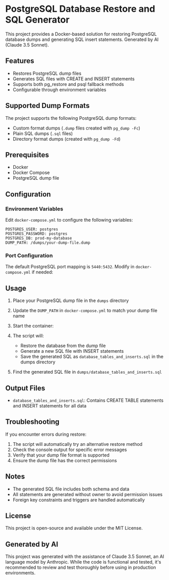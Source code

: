 # PostgreSQL Database Restore and SQL Generator

This project provides a Docker-based solution for restoring PostgreSQL database dumps and generating SQL insert statements. Generated by AI (Claude 3.5 Sonnet).

## Features

- Restores PostgreSQL dump files
- Generates SQL files with CREATE and INSERT statements
- Supports both pg_restore and psql fallback methods
- Configurable through environment variables

## Supported Dump Formats

The project supports the following PostgreSQL dump formats:
- Custom format dumps (`.dump` files created with `pg_dump -Fc`)
- Plain SQL dumps (`.sql` files)
- Directory format dumps (created with `pg_dump -Fd`)

## Prerequisites

- Docker
- Docker Compose
- PostgreSQL dump file

## Configuration

### Environment Variables

Edit `docker-compose.yml` to configure the following variables:

```
POSTGRES_USER: postgres
POSTGRES_PASSWORD: postgres
POSTGRES_DB: prod-my-database
DUMP_PATH: /dumps/your-dump-file.dump
```


### Port Configuration

The default PostgreSQL port mapping is `5440:5432`. Modify in `docker-compose.yml` if needed:


## Usage

1. Place your PostgreSQL dump file in the `dumps` directory

2. Update the `DUMP_PATH` in `docker-compose.yml` to match your dump file name

3. Start the container:


4. The script will:
   - Restore the database from the dump file
   - Generate a new SQL file with INSERT statements
   - Save the generated SQL as `database_tables_and_inserts.sql` in the dumps directory

5. Find the generated SQL file in `dumps/database_tables_and_inserts.sql`

## Output Files

- `database_tables_and_inserts.sql`: Contains CREATE TABLE statements and INSERT statements for all data

## Troubleshooting

If you encounter errors during restore:
1. The script will automatically try an alternative restore method
2. Check the console output for specific error messages
3. Verify that your dump file format is supported
4. Ensure the dump file has the correct permissions

## Notes

- The generated SQL file includes both schema and data
- All statements are generated without owner to avoid permission issues
- Foreign key constraints and triggers are handled automatically

## License

This project is open-source and available under the MIT License.

## Generated by AI

This project was generated with the assistance of Claude 3.5 Sonnet, an AI language model by Anthropic. While the code is functional and tested, it's recommended to review and test thoroughly before using in production environments.